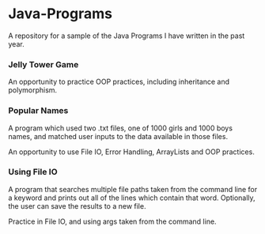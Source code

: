 # Java-Programs
A repository for a sample of the Java Programs I have written in the past year.


### Jelly Tower Game
An opportunity to practice OOP practices, including inheritance and polymorphism.

### Popular Names 
A program which used two .txt files, one of 1000 girls and 1000 boys names, and matched user inputs to the data available in those files.

An opportunity to use File IO, Error Handling, ArrayLists and OOP practices.

### Using File IO
A program that searches multiple file paths taken from the command line for a keyword and prints out all of the lines which contain that word. Optionally, the user can save the results to a new file.

Practice in File IO, and using args taken from the command line.

